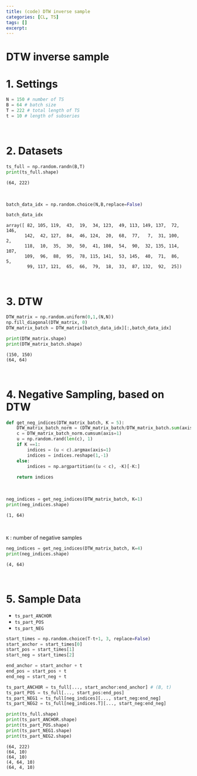 ```yaml
---
title: (code) DTW inverse sample
categories: [CL, TS]
tags: []
excerpt:
---
```


<script src="https://cdn.mathjax.org/mathjax/latest/MathJax.js?config=TeX-AMS-MML_HTMLorMML" type="text/javascript"></script>
# DTW inverse sample

# 1. Settings

```python
N = 150 # number of TS
B = 64 # batch size
T = 222 # total length of TS
t = 10 # length of subseries
```

<br>

# 2. Datasets

```python
ts_full = np.random.randn(B,T)
print(ts_full.shape)
```

```
(64, 222)
```

<br>

```python
batch_data_idx = np.random.choice(N,B,replace=False)
```

```python
batch_data_idx
```

```
array([ 82, 105, 119,  43,  19,  34, 123,  49, 113, 149, 137,  72, 146,
       142,  42, 127,  84,  46, 124,  20,  68,  77,   7,  31, 100,   2,
       118,  10,  35,  30,  50,  41, 108,  54,  90,  32, 135, 114, 107,
       109,  96,  88,  95,  78, 115, 141,  53, 145,  40,  71,  86,   5,
        99, 117, 121,  65,  66,  79,  18,  33,  87, 132,  92,  25])
```

<br>

# 3.  DTW

```python
DTW_matrix = np.random.uniform(0,1,(N,N))
np.fill_diagonal(DTW_matrix, 0)
DTW_matrix_batch = DTW_matrix[batch_data_idx][:,batch_data_idx]
```

```python
print(DTW_matrix.shape)
print(DTW_matrix_batch.shape)
```

```
(150, 150)
(64, 64)
```

<br>

# 4. Negative Sampling, based on DTW

```python
def get_neg_indices(DTW_matrix_batch, K = 5):
    DTW_matrix_batch_norm = (DTW_matrix_batch/DTW_matrix_batch.sum(axis=0)).T
    c = DTW_matrix_batch_norm.cumsum(axis=1)
    u = np.random.rand(len(c), 1)
    if K ==1:
        indices = (u < c).argmax(axis=1)
        indices = indices.reshape(1,-1)
    else:
        indices = np.argpartition((u < c), -K)[-K:]
    
    return indices
```

<br>

```python
neg_indices = get_neg_indices(DTW_matrix_batch, K=1)
print(neg_indices.shape)
```

```
(1, 64)
```

<br>

`K` : number of negative samples

```python
neg_indices = get_neg_indices(DTW_matrix_batch, K=4)
print(neg_indices.shape)
```

```
(4, 64)
```

<br>

# 5. Sample Data

- `ts_part_ANCHOR`
- `ts_part_POS` 
- `ts_part_NEG` 

```python
start_times = np.random.choice(T-t+1, 3, replace=False)
start_anchor = start_times[0]
start_pos = start_times[1]
start_neg = start_times[2]

end_anchor = start_anchor + t 
end_pos = start_pos + t
end_neg = start_neg + t

ts_part_ANCHOR = ts_full[..., start_anchor:end_anchor] # (B, t)
ts_part_POS = ts_full[..., start_pos:end_pos]
ts_part_NEG1 = ts_full[neg_indices][..., start_neg:end_neg]
ts_part_NEG2 = ts_full[neg_indices.T][..., start_neg:end_neg]

print(ts_full.shape)
print(ts_part_ANCHOR.shape)
print(ts_part_POS.shape)
print(ts_part_NEG1.shape)
print(ts_part_NEG2.shape)
```

```
(64, 222)
(64, 10)
(64, 10)
(4, 64, 10)
(64, 4, 10)
```

